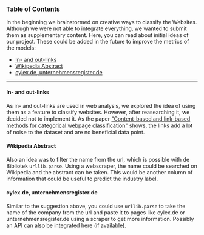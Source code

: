 ### Table of Contents
In the beginning we brainstormed on creative ways to classify the Websites. Although we were not able to integrate everything, we wanted to submit them as supplementary content. Here, you can read about initial ideas of our project. These could be added in the future to improve the metrics of the models: 
- [In- and out-links](#links)
- [Wikipedia Abstract](#abstract)
- [cylex.de, unternehmensregister.de](#cylex)

  
---

<a name="links"></a>
#### In- and out-links
As in- and out-links are used in web analysis, we explored the idea of using them as a feature to classify websites. However, after reasearching it, we decided not to implement it. As the paper ["Content-based and link-based methods for categorical webpage classiﬁcation"](https://github.com/pds2122/capstone-project-kabobe/blob/main/supplementary_file/Content-based%20and%20link-based%20methods%20for%20categorical%20webpage%20classiﬁcation.pdf) shows, the links add a lot of noise to the dataset and are no beneficial data point.

<a name="abstract"></a>
#### Wikipedia Abstract
Also an idea was to filter the name from the url, which is possible with de Bibliotek `urllib.parse`. Using a webscraper, the name could be searched on Wikipedia and the abstract can be taken. This would be another column of information that could be useful to predict the industry label.

<a name="cylex"></a>
#### cylex.de, unternehmensregister.de
Similar to the suggestion above, you could use `urllib.parse` to take the name of the company from the url and paste it to pages like cylex.de or unternehmensregister.de using a scraper to get more information. Possibly an API can also be integrated here (if available).
